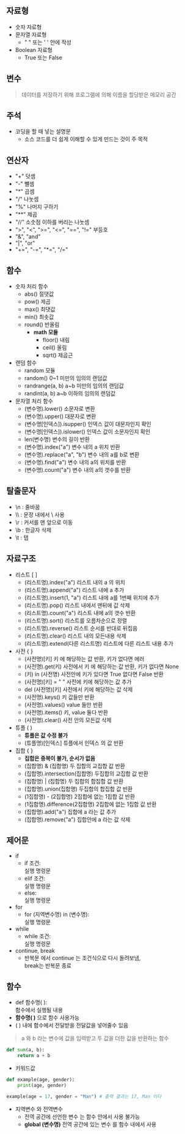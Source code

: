 ## **자료형**

* 숫자 자료형
* 문자열 자료형
    * " " 또는 ' ' 안에 작성
* Boolean 자료형
    * True 또는 False

## **변수**
> 데이터를 저장하기 위해 프로그램에 의해 이름을 할당받은 메모리 공간

## **주석**
* 코딩을 할 때 넣는 설명문
    * 소스 코드를 더 쉽게 이해할 수 있게 만드는 것이 주 목적

## **연산자**
* "+" 덧셈
* "-" 뺄셈
* "*" 곱셈
* "/" 나눗셈
* "%" 나머지 구하기
* "**" 제곱
* "//" 소숫점 이하를 버리는 나눗셈
* ">", "<", ">=", "<=", "==", "!=" 부등호
* "&", "and"
* "|", "or"
* "+=", "-=", "*=", "/="

## **함수**
* 숫자 처리 함수
    * abs() 절댓값
    * pow() 제곱
    * max() 최댓값
    * min() 최솟값
    * round() 반올림
        * __math 모듈__
            * floor() 내림
            * ceil() 올림
            * sqrt() 제곱근
* 랜덤 함수
    * random 모듈
    * random() 0~1 미만의 임의의 랜덤값
    * randrange(a, b) a~b 미만의 임의의 랜덤값
    * randint(a, b) a~b 이하의 임의의 랜덤값
* 문자열 처리 함수
    * (변수명).lower() 소문자로 변환
    * (변수명).upper() 대문자로 변환
    * (변수명[인덱스]).isupper() 인덱스 값이 대문자인지 확인
    * (변수명[인덱스]).islower() 인덱스 값이 소문자인지 확인
    * len(변수명) 변수의 길이 반환
    * (변수명).index("a") 변수 내의 a 위치 반환
    * (변수명).replace("a", "b") 변수 내의 a를 b로 변환
    * (변수명).find("a") 변수 내의 a의 위치를 반환
    * (변수명).count("a") 변수 내의 a의 갯수를 반환

## **탈출문자**
* \n : 줄바꿈
* \\\ : 문장 내에서 \ 사용
* \r : 커서를 맨 앞으로 이동
* \b : 한글자 삭제
* \t : 탭

## **자료구조**
* 리스트 [ ]
    * (리스트명).index("a") 리스트 내의 a 의 위치
    * (리스트명).append("a") 리스트 내에 a 추가
    * (리스트명).insert(1, "a") 리스트 내에 a를 1번째 위치에 추가
    * (리스트명).pop() 리스트 내에서 맨뒤에 값 삭제
    * (리스트명).count("a") 리스트 내에 a의 갯수 반환
    * (리스트명).sort() 리스트를 오름차순으로 정렬
    * (리스트명).reverse() 리스트 순서를 반대로 뒤집음
    * (리스트명).clear() 리스트 내의 모든내용 삭제
    * (리스트명).extend(다른 리스트명) 리스트에 다른 리스트 내용 추가
* 사전 { }
    * (사전명)[키] 키 에 해당하는 값 반환, 키가 없다면 에러
    * (사전명).get(키) 사전에서 키 에 해당하는 값 반환, 키가 없다면 None
    * (키) in (사전명) 사전안에 키가 있다면 True 없다면 False 반환
    * (사전명)[키] = " " 사전에 키에 해당하는 값 추가
    * del (사전명)[키] 사전에서 키에 해당하는 값 삭제
    * (사전명).keys() 키 값들만 반환
    * (사전명).values() value 들만 반환
    * (사전명).items() 키, value 둘다 반환
    * (사전명).clear() 사전 안의 모든값 삭제
* 튜플 ( )
    * __튜플은 값 수정 불가__
    * (튜플명)[인덱스] 튜플에서 인덱스 의 값 반환
* 집합 { }
    * __집합은 중복이 불가, 순서가 없음__
    * (집합명) & (집합명) 두 집합의 교집합 값 반환
    * (집합명).intersection(집합명) 두집합의 교집합 값 반환
    * (집합명) | (집합명) 두 집합의 합집합 값 반환
    * (집합명).union(집합명) 두집합의 합집합 값 반환
    * (1집합명) - (2집합명) 2집합에 없는 1집합 값 반환 
    * (1집합명).difference(2집합명) 2집합에 없는 1집합 값 반환
    * (집합명).add("a") 집합에 a 라는 값 추가
    * (집합명).remove("a") 집합안에 a 라는 값 삭제

## **제어문**
* if
    * if 조건:  
        실행 명령문
    * elif 조건:  
        실행 명령문
    * else:  
        실행 명령문
* for
    * for (지역변수명) in (변수명):  
        실행 명령문
* while
    * while 조건:  
        실행 명령문
* continue, break
    * 반복문 에서 continue 는 조건식으로 다시 돌려보냄,  
     break는 반복문 종료

## **함수**
* def 함수명( ):  
    함수에서 실행될 내용
* __함수명( )__ 으로 함수 사용가능
* ( ) 내에 함수에서 전달받을 전달값을 넣어줄수 있음
>a 와 b 라는 변수에 값을 입력받고 두 값을 더한 값을 반환하는 함수
```python
def sum(a, b):
    return a + b
```
* 키워드값
```python
def example(age, gender):
    print(age, gender)

example(age = 17, gender = "Man") # 출력 결과는 17, Man 이다
```
* 지역변수 와 전역변수
    * 전역 공간에 선언한 변수 는 함수 안에서 사용 불가능
    * __global (변수명)__ 전역 공간에 있는 변수 를 함수 내에서 사용